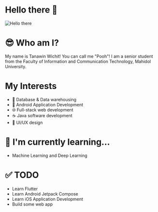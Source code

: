 # Hello there 👋
![Hello there](hello-there.gif)

# 😎 Who am I?
My name is Tanawin Wichit! You can call me "Pooh"!
I am a senior student from the Faculty of Information and Communication Technology, Mahidol University.

# My Interests
- 💾 Database & Data warehousing
- 📱 Android Application Development
- 🌐 Full-stack web development
- ☕ Java software development
- 🎨 UI/UX design

# 🌱 I'm currently learning...
- Machine Learning and Deep Learning

# ✅ TODO
- Learn Flutter
- Learn Android Jetpack Compose
- Learn iOS Application Development
- Build some web app
<!--
**rektplorer64/rektplorer64** is a ✨ _special_ ✨ repository because its `README.md` (this file) appears on your GitHub profile.

Here are some ideas to get you started:

- 🔭 I’m currently working on ...
- 🌱 I’m currently learning ...
- 👯 I’m looking to collaborate on ...
- 🤔 I’m looking for help with ...
- 💬 Ask me about ...
- 📫 How to reach me: ...
- 😄 Pronouns: ...
- ⚡ Fun fact: ...
-->
